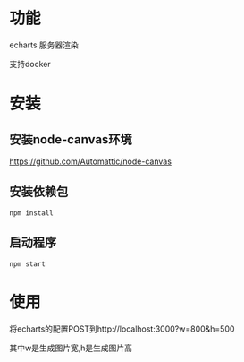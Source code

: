 # 功能

echarts 服务器渲染

支持docker

# 安装
## 安装node-canvas环境

https://github.com/Automattic/node-canvas

## 安装依赖包

```
npm install
```

## 启动程序

```
npm start
```

# 使用

将echarts的配置POST到http://localhost:3000?w=800&h=500

其中w是生成图片宽,h是生成图片高




